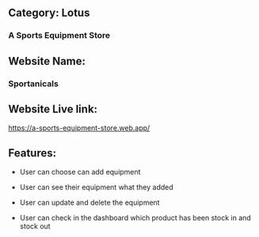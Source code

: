 
## Category: Lotus
### A Sports Equipment Store

## Website Name:
### Sportanicals

## Website Live link:
 <https://a-sports-equipment-store.web.app/>


 ## Features:
 - User can choose can add equipment
 - User can see their equipment what they added
 - User can update and delete the equipment
 
 - User can check in the dashboard which product has been stock in and stock out


   
 

  
